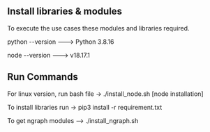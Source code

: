 ## Install libraries & modules

To execute the use cases these modules and libraries required.

python --version ---> Python 3.8.16

node --version ---> v18.17.1

## Run Commands

For linux version, run bash file -> ./install_node.sh [node installation]

To install libraries run -> pip3 install -r requirement.txt

To get ngraph modules --> ./install_ngraph.sh

